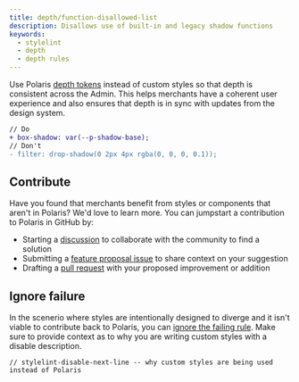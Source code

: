 ```yaml
---
title: depth/function-disallowed-list
description: Disallows use of built-in and legacy shadow functions
keywords:
  - stylelint
  - depth
  - depth rules
---
```


Use Polaris [depth tokens](/tokens/depth) instead of custom styles so that depth is consistent across the Admin. This helps merchants have a coherent user experience and also ensures that depth is in sync with updates from the design system.

```diff
// Do
+ box-shadow: var(--p-shadow-base);
// Don't
- filter: drop-shadow(0 2px 4px rgba(0, 0, 0, 0.1));
```

## Contribute

Have you found that merchants benefit from styles or components that aren't in Polaris? We'd love to learn more. You can jumpstart a contribution to Polaris in GitHub by:

- Starting a [discussion](https://github.com/Shopify/polaris/discussions/6750) to collaborate with the community to find a solution
- Submitting a [feature proposal issue](https://github.com/Shopify/polaris/issues/new?assignees=&labels=Feature+request&template=FEATURE_REQUEST.md) to share context on your suggestion
- Drafting a [pull request](https://github.com/Shopify/polaris/pulls) with your proposed improvement or addition

## Ignore failure

In the scenerio where styles are intentionally designed to diverge and it isn't viable to contribute back to Polaris, you can [ignore the failing rule](https://stylelint.io/user-guide/ignore-code/#within-files). Make sure to provide context as to why you are writing custom styles with a disable description.

```
// stylelint-disable-next-line -- why custom styles are being used instead of Polaris
```

